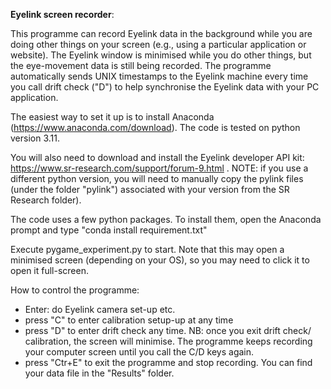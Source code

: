 **Eyelink screen recorder**:

This programme can record Eyelink data in the background while you are doing other things on your screen (e.g., using a particular application or website). The Eyelink window is minimised while you do other things, but the eye-movement data is still being recorded. The programme automatically sends UNIX timestamps to the Eyelink machine every time you call drift check ("D") to help synchronise the Eyelink data with your PC application.

The easiest way to set it up is to install Anaconda (https://www.anaconda.com/download). The code is tested on python version 3.11.

You will also need to download and install the Eyelink developer API kit: https://www.sr-research.com/support/forum-9.html . NOTE: if you use a different python version, you will need to manually copy the pylink files (under the folder "pylink") associated with your version from the SR Research folder).

The code uses a few python packages. To install them, open the Anaconda prompt and type "conda install requirement.txt"

Execute pygame_experiment.py to start. Note that this may open a minimised screen (depending on your OS), so you may need to click it to open it full-screen.

How to control the programme:

- Enter: do Eyelink camera set-up etc.
- press "C" to enter calibration setup-up at any time
- press "D" to enter drift check any time. NB: once you exit drift check/ calibration, the screen will minimise. The programme keeps recording your computer screen until you call the C/D keys again.
- press "Ctr+E" to exit the programme and stop recording. You can find your data file in the "Results" folder.

